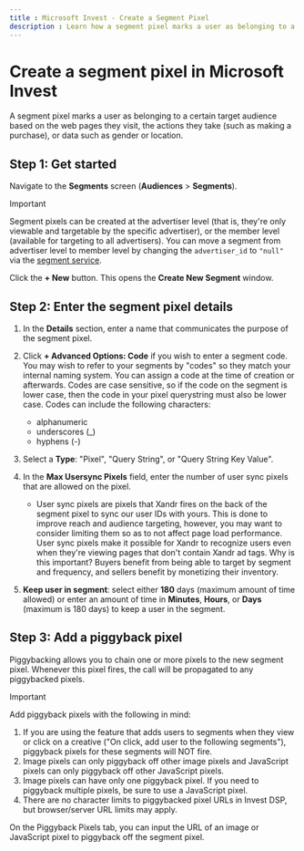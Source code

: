 ```yaml
---
title : Microsoft Invest - Create a Segment Pixel
description : Learn how a segment pixel marks a user as belonging to a certain target audience based on the web pages they visit, the actions they take, or data such as gender or location.
---
```



# Create a segment pixel in Microsoft Invest

A segment pixel marks a user as belonging to a certain target audience
based on the web pages they visit, the actions they take (such as making
a purchase), or data such as gender or location.

## Step 1: Get started

Navigate to the **Segments** screen
(**Audiences** \>  **Segments**).

> [!IMPORTANT]
> Segment pixels can be created at the advertiser level (that is, they're only viewable and targetable by the specific advertiser), or the member level (available for targeting to all advertisers). You can move a segment from advertiser level to member level by changing the `advertiser_id` to `"null"` via the [segment service](/xandr-api/page/segment-service).

Click the **+ New** button. This opens the
**Create New Segment** window.

## Step 2: Enter the segment pixel details

1. In the **Details** section, enter
    a name that communicates the purpose of the segment pixel.
1. Click **+ Advanced Options: Code** if
    you wish to enter a segment code. You may wish to refer to your
    segments by "codes" so they match your internal naming system. You
    can assign a code at the time of creation or afterwards. Codes are
    case sensitive, so if the code on the segment is lower case, then
    the code in your pixel querystring must also be lower case. Codes
    can include the following characters:  
    - alphanumeric
    - underscores (\_)
    - hyphens (-)

1. Select a **Type**: "Pixel", "Query String", or "Query String Key
    Value".
1. In the **Max Usersync Pixels** field,
    enter the number of user sync pixels that are allowed on the pixel.
    - User sync pixels are pixels that Xandr
      fires on the back of the segment pixel to sync our user IDs with
      yours. This is done to improve reach and audience targeting,
      however, you may want to consider limiting them so as to not
      affect page load performance. User sync pixels make it possible
      for Xandr to recognize users even when
      they're viewing pages that don't contain
      Xandr ad tags. Why is this important?
      Buyers benefit from being able to target by segment and frequency,
      and sellers benefit by monetizing their inventory.
1. **Keep user in segment**: select
    either **180** days (maximum amount of
    time allowed) or enter an amount of time in
    **Minutes**,
    **Hours**, or
    **Days** (maximum is 180 days) to keep
    a user in the segment.

## Step 3: Add a piggyback pixel

Piggybacking allows you to chain one or more pixels to the new segment
pixel. Whenever this pixel fires, the call will be propagated to any
piggybacked pixels.

> [!IMPORTANT]
> Add piggyback pixels with the following in mind: 
>1. If you are using the feature that adds users to segments when they view or click on a creative ("On click, add user to the following segments"), piggyback pixels for these segments will NOT fire.
>1. Image pixels can only piggyback off other image pixels and JavaScript pixels can only piggyback off other JavaScript pixels.
>1. Image pixels can have only one piggyback pixel. If you need to piggyback multiple pixels, be sure to use a JavaScript pixel.
>1. There are no character limits to piggybacked pixel URLs in Invest DSP, but browser/server URL limits may apply.

On the Piggyback Pixels tab, you can input the URL of an image or
JavaScript pixel to piggyback off the segment pixel.
